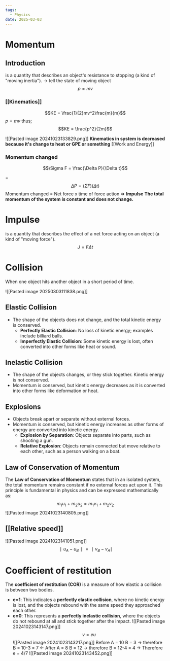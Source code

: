 ```yaml
---
tags:
  - Physics
date: 2025-03-03
---
```

# Momentum
## Introduction 

is a quantity that describes an object's resistance to stopping (a kind of "moving inertia"). -> tell the state of moving object
$$p = mv$$
### [[Kinematics]] 
$$KE = \frac{1}{2}mv^2\frac{m}{m}$$
$p = mv$ thus; 
$$KE = \frac{p^2}{2m}$$

![[Pasted image 20241023133829.png]]
**Kinematics in system is decreased because it's change to heat or GPE or something** [[Work and Energy]]
### Momentum changed
$$\Sigma F = \frac{\Delta P}{\Delta t}$$

=
$$\Delta P = (\Sigma F)(\Delta t)$$
Momentum changed =  Net force x time of force action => **Impulse**
**The total momentum of the system is constant and does not change.**

# Impulse
is a quantity that describes the effect of a net force acting on an object (a kind of "moving force").
$$J = F\Delta t$$
# Collision
When one object hits another object in a short period of time. 

![[Pasted image 20250303111838.png]]
## **Elastic Collision**
- The shape of the objects does not change, and the total kinetic energy is conserved.
	- **Perfectly Elastic Collision**: No loss of kinetic energy; examples include billiard balls.
	- **Imperfectly Elastic Collision**: Some kinetic energy is lost, often converted into other forms like heat or sound.
## **Inelastic Collision**
- The shape of the objects changes, or they stick together. Kinetic energy is not conserved.
- Momentum is conserved, but kinetic energy decreases as it is converted into other forms like deformation or heat.
## **Explosions**
- Objects break apart or separate without external forces.
- Momentum is conserved, but kinetic energy increases as other forms of energy are converted into kinetic energy.
	- **Explosion by Separation**: Objects separate into parts, such as shooting a gun.
	- **Relative Explosion**: Objects remain connected but move relative to each other, such as a person walking on a boat.
## Law of Conservation of Momentum
The **Law of Conservation of Momentum** states that in an isolated system, the total momentum remains constant if no external forces act upon it. This principle is fundamental in physics and can be expressed mathematically as:
$$m_1u_1+m_2u_2=m_1v_1+m_2v_2$$
![[Pasted image 20241023140805.png]]
## [[Relative speed]]
![[Pasted image 20241023141051.png]]
$$∣u_A​−u_B​∣=∣v_B​−v_A​∣$$
# Coefficient of restitution
The **coefficient of restitution (COR)** is a measure of how elastic a collision is between two bodies.
- **e=1**: This indicates a **perfectly elastic collision**, where no kinetic energy is lost, and the objects rebound with the same speed they approached each other.
- **e=0**: This represents a **perfectly inelastic collision**, where the objects do not rebound at all and stick together after the impact.
![[Pasted image 20241023143147.png]]
$$v = eu$$
![[Pasted image 20241023143217.png]]
Before A = 10 B = 3 -> therefore B = 10-3 = 7 <-
After A = 8 B = 12 -> therefore B = 12-4 = 4 ->
Therefore e = 4/7
![[Pasted image 20241023143452.png]]

